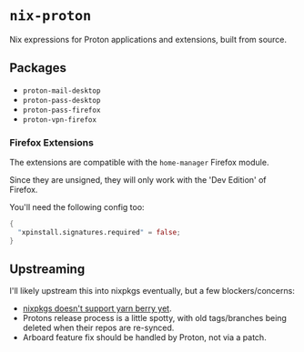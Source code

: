 # `nix-proton`

Nix expressions for Proton applications and extensions, built from source.

## Packages

- `proton-mail-desktop`
- `proton-pass-desktop`
- `proton-pass-firefox`
- `proton-vpn-firefox`

### Firefox Extensions

The extensions are compatible with the `home-manager` Firefox module.

Since they are unsigned, they will only work with the 'Dev Edition' of Firefox.

You'll need the following config too:

```nix
{
  "xpinstall.signatures.required" = false;
}
```

## Upstreaming

I'll likely upstream this into nixpkgs eventually, but a few blockers/concerns:
- [nixpkgs doesn't support yarn berry yet](https://github.com/NixOS/nixpkgs/issues/254369).
- Protons release process is a little spotty, with old tags/branches being deleted when their repos are re-synced.
- Arboard feature fix should be handled by Proton, not via a patch.
